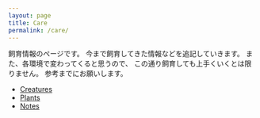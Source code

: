 ```yaml
---
layout: page
title: Care
permalink: /care/
---
```


飼育情報のページです。
今まで飼育してきた情報などを追記していきます。
また、各環境で変わってくると思うので、
この通り飼育しても上手くいくとは限りません。
参考までにお願いします。

* [Creatures](/care/creatures)
* [Plants](/care/plants)
* [Notes](/care/notes)
